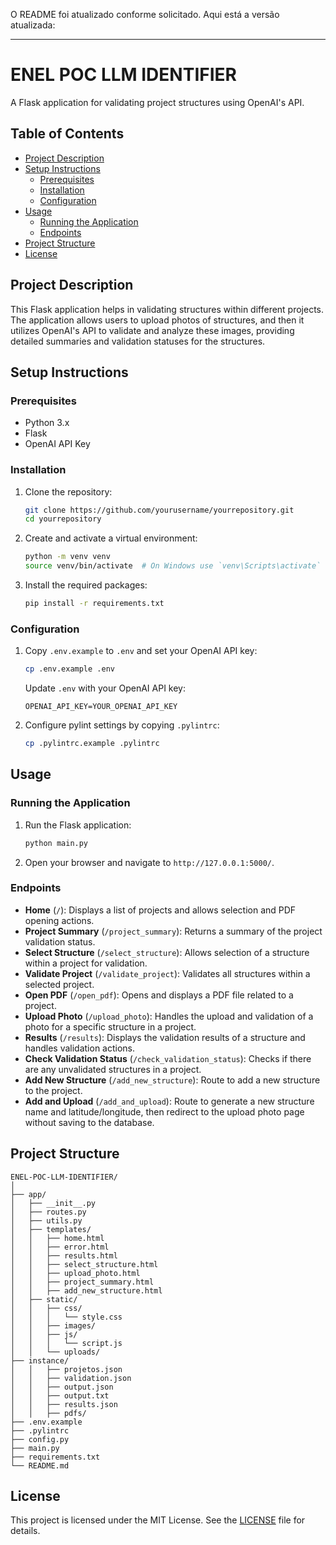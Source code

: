O README foi atualizado conforme solicitado. Aqui está a versão atualizada:

---

# ENEL POC LLM IDENTIFIER

A Flask application for validating project structures using OpenAI's API.

## Table of Contents

- [Project Description](#project-description)
- [Setup Instructions](#setup-instructions)
  - [Prerequisites](#prerequisites)
  - [Installation](#installation)
  - [Configuration](#configuration)
- [Usage](#usage)
  - [Running the Application](#running-the-application)
  - [Endpoints](#endpoints)
- [Project Structure](#project-structure)
- [License](#license)

## Project Description

This Flask application helps in validating structures within different projects. The application allows users to upload photos of structures, and then it utilizes OpenAI's API to validate and analyze these images, providing detailed summaries and validation statuses for the structures.

## Setup Instructions

### Prerequisites

- Python 3.x
- Flask
- OpenAI API Key

### Installation

1. Clone the repository:
    ```sh
    git clone https://github.com/yourusername/yourrepository.git
    cd yourrepository
    ```

2. Create and activate a virtual environment:
    ```sh
    python -m venv venv
    source venv/bin/activate  # On Windows use `venv\Scripts\activate`
    ```

3. Install the required packages:
    ```sh
    pip install -r requirements.txt
    ```

### Configuration

1. Copy `.env.example` to `.env` and set your OpenAI API key:
    ```sh
    cp .env.example .env
    ```

    Update `.env` with your OpenAI API key:
    ```
    OPENAI_API_KEY=YOUR_OPENAI_API_KEY
    ```

2. Configure pylint settings by copying `.pylintrc`:
    ```sh
    cp .pylintrc.example .pylintrc
    ```

## Usage

### Running the Application

1. Run the Flask application:
    ```sh
    python main.py
    ```

2. Open your browser and navigate to `http://127.0.0.1:5000/`.

### Endpoints

- **Home** (`/`): Displays a list of projects and allows selection and PDF opening actions.
- **Project Summary** (`/project_summary`): Returns a summary of the project validation status.
- **Select Structure** (`/select_structure`): Allows selection of a structure within a project for validation.
- **Validate Project** (`/validate_project`): Validates all structures within a selected project.
- **Open PDF** (`/open_pdf`): Opens and displays a PDF file related to a project.
- **Upload Photo** (`/upload_photo`): Handles the upload and validation of a photo for a specific structure in a project.
- **Results** (`/results`): Displays the validation results of a structure and handles validation actions.
- **Check Validation Status** (`/check_validation_status`): Checks if there are any unvalidated structures in a project.
- **Add New Structure** (`/add_new_structure`): Route to add a new structure to the project.
- **Add and Upload** (`/add_and_upload`): Route to generate a new structure name and latitude/longitude, then redirect to the upload photo page without saving to the database.

## Project Structure

```
ENEL-POC-LLM-IDENTIFIER/
│
├── app/
│   ├── __init__.py
│   ├── routes.py
│   ├── utils.py
│   ├── templates/
│   │   ├── home.html
│   │   ├── error.html
│   │   ├── results.html
│   │   ├── select_structure.html
│   │   ├── upload_photo.html
│   │   ├── project_summary.html
│   │   ├── add_new_structure.html
│   ├── static/
│   │   ├── css/
│   │   │   └── style.css
│   │   ├── images/
│   │   ├── js/
│   │   │   └── script.js
│   │   └── uploads/
├── instance/
│   │   ├── projetos.json
│   │   ├── validation.json
│   │   ├── output.json
│   │   ├── output.txt
│   │   ├── results.json
│   │   ├── pdfs/
├── .env.example
├── .pylintrc
├── config.py
├── main.py
├── requirements.txt
└── README.md
```

## License

This project is licensed under the MIT License. See the [LICENSE](LICENSE) file for details.